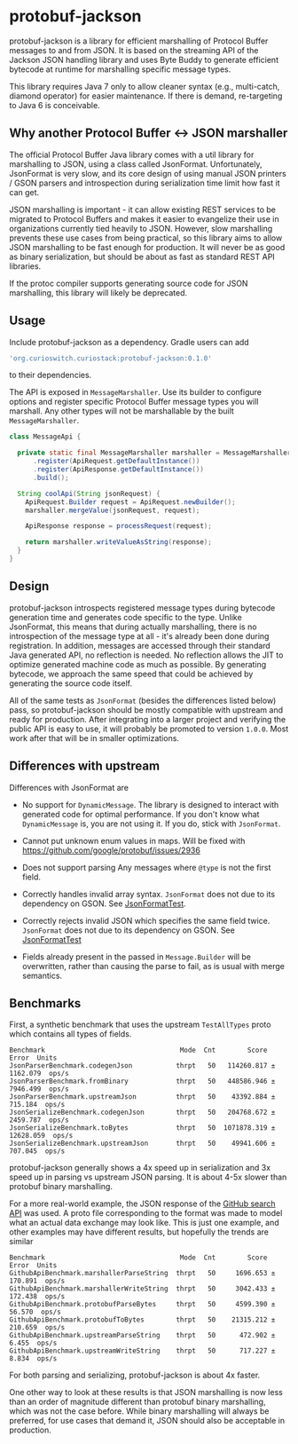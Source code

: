 # protobuf-jackson

protobuf-jackson is a library for efficient marshalling of Protocol Buffer messages to and from
JSON. It is based on the streaming API of the Jackson JSON handling library and uses Byte Buddy to
generate efficient bytecode at runtime for marshalling specific message types.

This library requires Java 7 only to allow cleaner syntax (e.g., multi-catch, diamond operator) for
easier maintenance. If there is demand, re-targeting to Java 6 is conceivable.

## Why another Protocol Buffer <-> JSON marshaller

The official Protocol Buffer Java library comes with a util library for marshalling to JSON, using
a class called JsonFormat. Unfortunately, JsonFormat is very slow, and its core design of using
manual JSON printers / GSON parsers and introspection during serialization time limit how fast it
can get.

JSON marshalling is important - it can allow existing REST services to be migrated to Protocol
Buffers and makes it easier to evangelize their use in organizations currently tied heavily to JSON.
However, slow marshalling prevents these use cases from being practical, so this library aims to
allow JSON marshalling to be fast enough for production. It will never be as good as binary
serialization, but should be about as fast as standard REST API libraries.

If the protoc compiler supports generating source code for JSON marshalling, this library will
likely be deprecated.

## Usage

Include protobuf-jackson as a dependency. Gradle users can add

```groovy
'org.curioswitch.curiostack:protobuf-jackson:0.1.0'
```

to their dependencies.

The API is exposed in ```MessageMarshaller```. Use its builder to configure options and register
specific Protocol Buffer message types you will marshall. Any other types will not be marshallable
by the built ```MessageMarshaller```.

```java
class MessageApi {

  private static final MessageMarshaller marshaller = MessageMarshaller.builder()
      .register(ApiRequest.getDefaultInstance())
      .register(ApiResponse.getDefaultInstance())
      .build();

  String coolApi(String jsonRequest) {
    ApiRequest.Builder request = ApiRequest.newBuilder();
    marshaller.mergeValue(jsonRequest, request);

    ApiResponse response = processRequest(request);

    return marshaller.writeValueAsString(response);
  }
}
```

## Design

protobuf-jackson introspects registered message types during bytecode generation time and generates
code specific to the type. Unlike JsonFormat, this means that during actually marshalling, there is
no introspection of the message type at all - it's already been done during registration. In
addition, messages are accessed through their standard Java generated API, no reflection is needed.
No reflection allows the JIT to optimize generated machine code as much as possible. By generating
bytecode, we approach the same speed that could be achieved by generating the source code itself.

All of the same tests as ```JsonFormat``` (besides the differences listed below) pass, so
protobuf-jackson should be mostly compatible with upstream and ready for production. After 
integrating into a larger project and verifying the public API is easy to use, it will probably be
promoted to version ```1.0.0```. Most work after that will be in smaller optimizations.

## Differences with upstream

Differences with JsonFormat are

- No support for ```DynamicMessage```. The library is designed to interact with generated code for
optimal performance. If you don't know what ```DynamicMessage``` is, you are not using it. If you
do, stick with ```JsonFormat```.

- Cannot put unknown enum values in maps. Will be fixed with https://github.com/google/protobuf/issues/2936

- Does not support parsing Any messages where ```@type``` is not the first field.

- Correctly handles invalid array syntax. ```JsonFormat``` does not due to its dependency on GSON.
See [JsonFormatTest](https://github.com/google/protobuf/blob/master/java/util/src/test/java/com/google/protobuf/util/JsonFormatTest.java#L1124).

- Correctly rejects invalid JSON which specifies the same field twice. ```JsonFormat``` does not due
to its dependency on GSON. See [JsonFormatTest](https://github.com/google/protobuf/blob/master/java/util/src/test/java/com/google/protobuf/util/JsonFormatTest.java#L458)

- Fields already present in the passed in ```Message.Builder``` will be overwritten, rather than
causing the parse to fail, as is usual with merge semantics.

## Benchmarks

First, a synthetic benchmark that uses the upstream ```TestAllTypes``` proto which contains all
types of fields.

```
Benchmark                                  Mode  Cnt        Score       Error  Units
JsonParserBenchmark.codegenJson           thrpt   50   114260.817 ±  1162.079  ops/s
JsonParserBenchmark.fromBinary            thrpt   50   448586.946 ±  7946.499  ops/s
JsonParserBenchmark.upstreamJson          thrpt   50    43392.884 ±   715.184  ops/s
JsonSerializeBenchmark.codegenJson        thrpt   50   204768.672 ±  2459.787  ops/s
JsonSerializeBenchmark.toBytes            thrpt   50  1071878.319 ± 12628.059  ops/s
JsonSerializeBenchmark.upstreamJson       thrpt   50    49941.606 ±   707.045  ops/s
```

protobuf-jackson generally shows a 4x speed up in serialization and 3x speed up in parsing vs
upstream JSON parsing. It is about 4-5x slower than protobuf binary marshalling.

For a more real-world example, the JSON response of the [GitHub search API](https://developer.github.com/v3/search/#example)
was used. A proto file corresponding to the format was made to model what an actual data exchange
may look like. This is just one example, and other examples may have different results, but
hopefully the trends are similar

```
Benchmark                                  Mode  Cnt        Score       Error  Units
GithubApiBenchmark.marshallerParseString  thrpt   50     1696.653 ±   170.891  ops/s
GithubApiBenchmark.marshallerWriteString  thrpt   50     3042.433 ±   172.438  ops/s
GithubApiBenchmark.protobufParseBytes     thrpt   50     4599.390 ±    56.570  ops/s
GithubApiBenchmark.protobufToBytes        thrpt   50    21315.212 ±   210.659  ops/s
GithubApiBenchmark.upstreamParseString    thrpt   50      472.902 ±     6.455  ops/s
GithubApiBenchmark.upstreamWriteString    thrpt   50      717.227 ±     8.834  ops/s
```

For both parsing and serializing, protobuf-jackson is about 4x faster.

One other way to look at these results is that JSON marshalling is now less than an order of
magnitude different than protobuf binary marshalling, which was not the case before. While binary
marshalling will always be preferred, for use cases that demand it, JSON should also be acceptable
in production.
